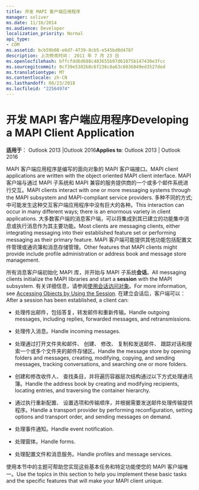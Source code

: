 ```yaml
---
title: 开发 MAPI 客户端应用程序
manager: soliver
ms.date: 11/16/2014
ms.audience: Developer
localization_priority: Normal
api_type:
- COM
ms.assetid: bcb59b08-e6d7-4739-8cb5-e545bd0d478f
description: 上次修改时间： 2011 年 7 月 23 日
ms.openlocfilehash: bffcfdd6d688c483655b97d61075b147430e3fcc
ms.sourcegitcommit: 0cf39e5382b8c6f236c8a63c6036849ed3527ded
ms.translationtype: MT
ms.contentlocale: zh-CN
ms.lasthandoff: 08/23/2018
ms.locfileid: "22564974"
---
```

# <a name="developing-a-mapi-client-application"></a><span data-ttu-id="27956-103">开发 MAPI 客户端应用程序</span><span class="sxs-lookup"><span data-stu-id="27956-103">Developing a MAPI Client Application</span></span>

  
  
<span data-ttu-id="27956-104">**适用于**： Outlook 2013 |Outlook 2016</span><span class="sxs-lookup"><span data-stu-id="27956-104">**Applies to**: Outlook 2013 | Outlook 2016</span></span> 
  
<span data-ttu-id="27956-105">MAPI 客户端应用程序是编写的面向对象的 MAPI 客户端接口。</span><span class="sxs-lookup"><span data-stu-id="27956-105">MAPI client applications are written with the object oriented MAPI client interface.</span></span> <span data-ttu-id="27956-106">MAPI 客户端与通过 MAPI 子系统和 MAPI 兼容的服务提供商的一个或多个邮件系统进行交互。</span><span class="sxs-lookup"><span data-stu-id="27956-106">MAPI clients interact with one or more messaging systems through the MAPI subsystem and MAPI-compliant service providers.</span></span> <span data-ttu-id="27956-107">多种不同的方式; 中可能发生这种交互客户端应用程序中没有巨大的各种。</span><span class="sxs-lookup"><span data-stu-id="27956-107">This interaction can occur in many different ways; there is an enormous variety in client applications.</span></span> <span data-ttu-id="27956-108">大多数客户端的消息客户端，可以将集成到其已建立的功能集中消息或执行消息作为其主要功能。</span><span class="sxs-lookup"><span data-stu-id="27956-108">Most clients are messaging clients, either integrating messaging into their established feature set or performing messaging as their primary feature.</span></span> <span data-ttu-id="27956-109">MAPI 客户端可能提供其他功能包括配置文件管理或通讯簿和消息存储管理。</span><span class="sxs-lookup"><span data-stu-id="27956-109">Other features that MAPI clients might provide include profile administration or address book and message store management.</span></span>
  
<span data-ttu-id="27956-110">所有消息客户端初始化 MAPI 库，并开始与 MAPI 子系统**会话**。</span><span class="sxs-lookup"><span data-stu-id="27956-110">All messaging clients initialize the MAPI libraries and start a **session** with the MAPI subsystem.</span></span> <span data-ttu-id="27956-111">有关详细信息，请参阅[使用会话访问对象](accessing-objects-by-using-the-session.md)。</span><span class="sxs-lookup"><span data-stu-id="27956-111">For more information, see [Accessing Objects by Using the Session](accessing-objects-by-using-the-session.md).</span></span> <span data-ttu-id="27956-112">在建立会话后，客户端可以：</span><span class="sxs-lookup"><span data-stu-id="27956-112">After a session has been established, a client can:</span></span>
  
- <span data-ttu-id="27956-113">处理传出邮件，包括答复，转发邮件和重新传输。</span><span class="sxs-lookup"><span data-stu-id="27956-113">Handle outgoing messages, including replies, forwarded messages, and retransmissions.</span></span>
    
- <span data-ttu-id="27956-114">处理传入消息。</span><span class="sxs-lookup"><span data-stu-id="27956-114">Handle incoming messages.</span></span>
    
- <span data-ttu-id="27956-115">处理通过打开文件夹和邮件、 创建、 修改、 复制和发送邮件、 跟踪对话和搜索一个或多个文件夹的邮件存储区。</span><span class="sxs-lookup"><span data-stu-id="27956-115">Handle the message store by opening folders and messages, creating, modifying, copying, and sending messages, tracking conversations, and searching one or more folders.</span></span>
    
- <span data-ttu-id="27956-116">创建和修改收件人、 查找条目，并将遍历容器层次结构通过以下方式处理通讯簿。</span><span class="sxs-lookup"><span data-stu-id="27956-116">Handle the address book by creating and modifying recipients, locating entries, and traversing the container hierarchy.</span></span>
    
- <span data-ttu-id="27956-117">通过执行重新配置、 设置选项和传输顺序，并根据需要发送邮件处理传输提供程序。</span><span class="sxs-lookup"><span data-stu-id="27956-117">Handle a transport provider by performing reconfiguration, setting options and transport order, and sending messages on demand.</span></span>
    
- <span data-ttu-id="27956-118">处理事件通知。</span><span class="sxs-lookup"><span data-stu-id="27956-118">Handle event notification.</span></span>
    
- <span data-ttu-id="27956-119">处理窗体。</span><span class="sxs-lookup"><span data-stu-id="27956-119">Handle forms.</span></span>
    
- <span data-ttu-id="27956-120">处理配置文件和消息服务。</span><span class="sxs-lookup"><span data-stu-id="27956-120">Handle profiles and message services.</span></span>
    
<span data-ttu-id="27956-121">使用本节中的主题可帮助您实现这些基本任务和特定功能使您的 MAPI 客户端唯一。</span><span class="sxs-lookup"><span data-stu-id="27956-121">Use the topics in this section to help you implement these basic tasks and the specific features that will make your MAPI client unique.</span></span>
  

